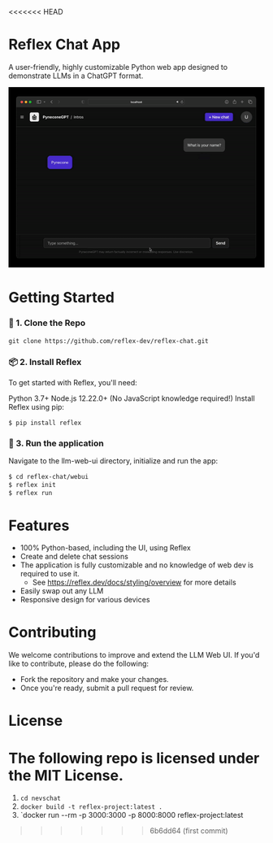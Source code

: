 <<<<<<< HEAD
# Reflex Chat App
A user-friendly, highly customizable Python web app designed to demonstrate LLMs in a ChatGPT format.
<div align="center">
<img src="./docs/demo.gif" alt="icon"/>
</div>



# Getting Started

### 🧬 1. Clone the Repo

```
git clone https://github.com/reflex-dev/reflex-chat.git
```
### 📦 2. Install Reflex
To get started with Reflex, you'll need:

Python 3.7+
Node.js 12.22.0+ (No JavaScript knowledge required!)
Install Reflex using pip:

```
$ pip install reflex
```
### 🚀 3. Run the application
Navigate to the llm-web-ui directory, initialize and run the app:

```
$ cd reflex-chat/webui
$ reflex init
$ reflex run
```

# Features
- 100% Python-based, including the UI, using Reflex
- Create and delete chat sessions
- The application is fully customizable and no knowledge of web dev is required to use it.
    - See https://reflex.dev/docs/styling/overview for more details 
- Easily swap out any LLM
- Responsive design for various devices

# Contributing

We welcome contributions to improve and extend the LLM Web UI. 
If you'd like to contribute, please do the following:
- Fork the repository and make your changes. 
- Once you're ready, submit a pull request for review.

# License
The following repo is licensed under the MIT License.
=======
1. `cd nevschat`
2. `docker build -t reflex-project:latest .`
3. `docker run --rm -p 3000:3000 -p 8000:8000 reflex-project:latest
>>>>>>> 6b6dd64 (first commit)
